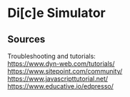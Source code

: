 # Di[c]e Simulator #

## Sources ##
Troubleshooting and tutorials:  
https://www.dyn-web.com/tutorials/  
https://www.sitepoint.com/community/  
https://www.javascripttutorial.net/  
https://www.educative.io/edpresso/  